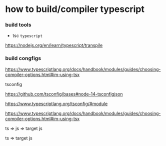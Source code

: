 # how to build/compiler typescript

### build tools

- tsc `typescript`

https://nodejs.org/en/learn/typescript/transpile

### build congfigs

https://www.typescriptlang.org/docs/handbook/modules/guides/choosing-compiler-options.html#im-using-tsx

tsconfig

https://github.com/tsconfig/bases#node-14-tsconfigjson

https://www.typescriptlang.org/tsconfig/#module

https://www.typescriptlang.org/docs/handbook/modules/guides/choosing-compiler-options.html#im-using-tsx

ts => js => target js

ts => target js
